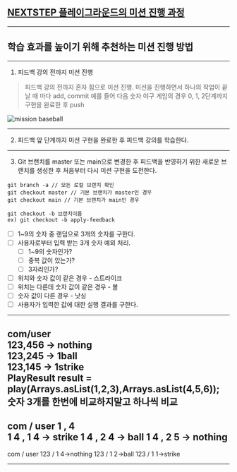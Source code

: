 ## [NEXTSTEP 플레이그라운드의 미션 진행 과정](https://github.com/next-step/nextstep-docs/blob/master/playground/README.md)

---
## 학습 효과를 높이기 위해 추천하는 미션 진행 방법

---
1. 피드백 강의 전까지 미션 진행 
> 피드백 강의 전까지 혼자 힘으로 미션 진행. 미션을 진행하면서 하나의 작업이 끝날 때 마다 add, commit
> 예를 들어 다음 숫자 야구 게임의 경우 0, 1, 2단계까지 구현을 완료한 후 push

![mission baseball](https://raw.githubusercontent.com/next-step/nextstep-docs/master/playground/images/mission_baseball.png)

---
2. 피드백 앞 단계까지 미션 구현을 완료한 후 피드백 강의를 학습한다.

---
3. Git 브랜치를 master 또는 main으로 변경한 후 피드백을 반영하기 위한 새로운 브랜치를 생성한 후 처음부터 다시 미션 구현을 도전한다.

```
git branch -a // 모든 로컬 브랜치 확인
git checkout master // 기본 브랜치가 master인 경우
git checkout main // 기본 브랜치가 main인 경우

git checkout -b 브랜치이름
ex) git checkout -b apply-feedback
```
- [ ] 1~9의 숫자 중 랜덤으로 3개의 숫자를 구한다.
- [ ] 사용자로부터 입력 받는 3개 숫자 예외 처리.
  - [ ] 1~9의 숫자인가? 
  - [ ] 중복 값이 있는가? 
  - [ ] 3자리인가? 
- [ ] 위치와 숫자 값이 같은 경우 - 스트라이크
- [ ] 위치는 다른데 숫자 값이 같은 경우 - 볼
- [ ] 숫자 값이 다른 경우 - 낫싱
- [ ] 사용자가 입력한 값에 대한 실행 결과를 구한다.

---
com/user  
123,456 -> nothing  
123,245 -> 1ball  
123,145 -> 1strike  
PlayResult result = play(Arrays.asList(1,2,3),Arrays.asList(4,5,6));
숫자 3개를 한번에 비교하지말고 하나씩 비교
---
com / user
1 , 4  
1 4 , 1 4 -> strike
1 4 , 2 4 -> ball
1 4 , 2 5 -> nothing
---
com / user
123 / 1 4->nothing
123 / 1 2->ball
123 / 1 1->strike

---

